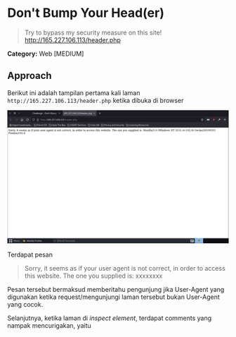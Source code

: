 # Don't Bump Your Head(er)

> Try to bypass my security measure on this site! http://165.227.106.113/header.php

__Category:__ Web [MEDIUM]

## Approach

Berikut ini adalah tampilan pertama kali laman `http://165.227.106.113/header.php` ketika dibuka di browser

![Page screenshot](docs/page.png)

Terdapat pesan
> Sorry, it seems as if your user agent is not correct, in order to access this website. The one you supplied is: xxxxxxxx

Pesan tersebut bermaksud memberitahu pengunjung jika User-Agent yang digunakan ketika request/mengunjungi laman tersebut bukan User-Agent yang cocok.

Selanjutnya, ketika laman di *inspect element*, terdapat comments yang nampak mencurigakan, yaitu
> <!-- Sup3rS3cr3tAg3nt  -->

